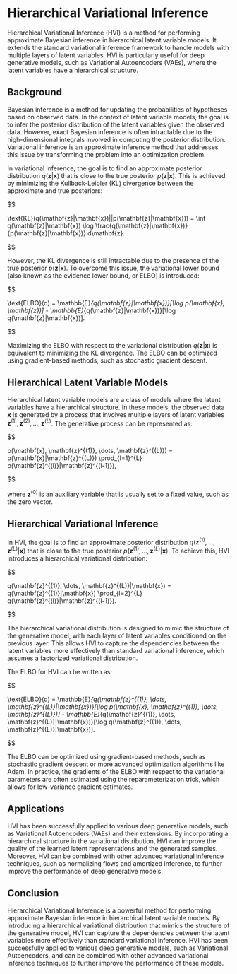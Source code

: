 # Hierarchical Variational Inference

Hierarchical Variational Inference (HVI) is a method for performing approximate Bayesian inference in hierarchical latent variable models. It extends the standard variational inference framework to handle models with multiple layers of latent variables. HVI is particularly useful for deep generative models, such as Variational Autoencoders (VAEs), where the latent variables have a hierarchical structure.

## Background

Bayesian inference is a method for updating the probabilities of hypotheses based on observed data. In the context of latent variable models, the goal is to infer the posterior distribution of the latent variables given the observed data. However, exact Bayesian inference is often intractable due to the high-dimensional integrals involved in computing the posterior distribution. Variational inference is an approximate inference method that addresses this issue by transforming the problem into an optimization problem.

In variational inference, the goal is to find an approximate posterior distribution $q(\mathbf{z}|\mathbf{x})$ that is close to the true posterior $p(\mathbf{z}|\mathbf{x})$. This is achieved by minimizing the Kullback-Leibler (KL) divergence between the approximate and true posteriors:


$$

\text{KL}(q(\mathbf{z}|\mathbf{x})||p(\mathbf{z}|\mathbf{x})) = \int q(\mathbf{z}|\mathbf{x}) \log \frac{q(\mathbf{z}|\mathbf{x})}{p(\mathbf{z}|\mathbf{x})} d\mathbf{z}.

$$


However, the KL divergence is still intractable due to the presence of the true posterior $p(\mathbf{z}|\mathbf{x})$. To overcome this issue, the variational lower bound (also known as the evidence lower bound, or ELBO) is introduced:


$$

\text{ELBO}(q) = \mathbb{E}_{q(\mathbf{z}|\mathbf{x})}[\log p(\mathbf{x}, \mathbf{z})] - \mathbb{E}_{q(\mathbf{z}|\mathbf{x})}[\log q(\mathbf{z}|\mathbf{x})].

$$


Maximizing the ELBO with respect to the variational distribution $q(\mathbf{z}|\mathbf{x})$ is equivalent to minimizing the KL divergence. The ELBO can be optimized using gradient-based methods, such as stochastic gradient descent.

## Hierarchical Latent Variable Models

Hierarchical latent variable models are a class of models where the latent variables have a hierarchical structure. In these models, the observed data $\mathbf{x}$ is generated by a process that involves multiple layers of latent variables $\mathbf{z}^{(1)}, \mathbf{z}^{(2)}, \dots, \mathbf{z}^{(L)}$. The generative process can be represented as:


$$

p(\mathbf{x}, \mathbf{z}^{(1)}, \dots, \mathbf{z}^{(L)}) = p(\mathbf{x}|\mathbf{z}^{(L)}) \prod_{l=1}^{L} p(\mathbf{z}^{(l)}|\mathbf{z}^{(l-1)}),

$$


where $\mathbf{z}^{(0)}$ is an auxiliary variable that is usually set to a fixed value, such as the zero vector.

## Hierarchical Variational Inference

In HVI, the goal is to find an approximate posterior distribution $q(\mathbf{z}^{(1)}, \dots, \mathbf{z}^{(L)}|\mathbf{x})$ that is close to the true posterior $p(\mathbf{z}^{(1)}, \dots, \mathbf{z}^{(L)}|\mathbf{x})$. To achieve this, HVI introduces a hierarchical variational distribution:


$$

q(\mathbf{z}^{(1)}, \dots, \mathbf{z}^{(L)}|\mathbf{x}) = q(\mathbf{z}^{(1)}|\mathbf{x}) \prod_{l=2}^{L} q(\mathbf{z}^{(l)}|\mathbf{z}^{(l-1)}).

$$


The hierarchical variational distribution is designed to mimic the structure of the generative model, with each layer of latent variables conditioned on the previous layer. This allows HVI to capture the dependencies between the latent variables more effectively than standard variational inference, which assumes a factorized variational distribution.

The ELBO for HVI can be written as:


$$

\text{ELBO}(q) = \mathbb{E}_{q(\mathbf{z}^{(1)}, \dots, \mathbf{z}^{(L)}|\mathbf{x})}[\log p(\mathbf{x}, \mathbf{z}^{(1)}, \dots, \mathbf{z}^{(L)})] - \mathbb{E}_{q(\mathbf{z}^{(1)}, \dots, \mathbf{z}^{(L)}|\mathbf{x})}[\log q(\mathbf{z}^{(1)}, \dots, \mathbf{z}^{(L)}|\mathbf{x})].

$$


The ELBO can be optimized using gradient-based methods, such as stochastic gradient descent or more advanced optimization algorithms like Adam. In practice, the gradients of the ELBO with respect to the variational parameters are often estimated using the reparameterization trick, which allows for low-variance gradient estimates.

## Applications

HVI has been successfully applied to various deep generative models, such as Variational Autoencoders (VAEs) and their extensions. By incorporating a hierarchical structure in the variational distribution, HVI can improve the quality of the learned latent representations and the generated samples. Moreover, HVI can be combined with other advanced variational inference techniques, such as normalizing flows and amortized inference, to further improve the performance of deep generative models.

## Conclusion

Hierarchical Variational Inference is a powerful method for performing approximate Bayesian inference in hierarchical latent variable models. By introducing a hierarchical variational distribution that mimics the structure of the generative model, HVI can capture the dependencies between the latent variables more effectively than standard variational inference. HVI has been successfully applied to various deep generative models, such as Variational Autoencoders, and can be combined with other advanced variational inference techniques to further improve the performance of these models.

